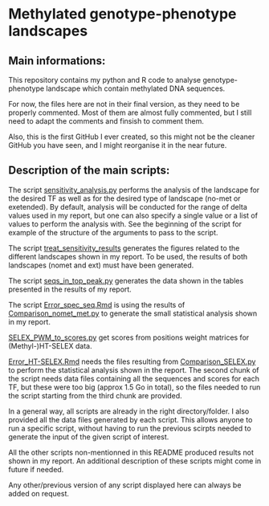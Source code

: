 # Methylated genotype-phenotype landscapes

## Main informations:

This repository contains my python and R code to analyse genotype-phenotype landscape which contain methylated DNA sequences.

For now, the files here are not in their final version, as they need to be properly commented. Most of them are almost fully commented, but I still need to adapt the comments and finsish to comment them. 

Also, this is the first GitHub I ever created, so this might not be the cleaner GitHub you have seen, and I might reorganise it in the near future. 

## Description of the main scripts:

The script [sensitivity_analysis.py](https://github.com/FlorianCurvaia/methylated_landscapes/blob/main/Scripts%20and%20data/sensitivity_analysis.py) performs the analysis of the landscape for the desired TF as well as for the desired type of landscape (no-met or exetended). By default, analysis will be conducted for the range of delta values used in my report, but one can also specify a single value or a list of values to perform the analysis with. See the beginning of the script for example of the structure of the arguments to pass to the script.

The script [treat_sensitivity_results](https://github.com/FlorianCurvaia/methylated_landscapes/blob/main/Scripts%20and%20data/treat_sensitivity_results.py) generates the figures related to the different landscapes shown in my report. To be used, the results of both landscapes (nomet and ext) must have been generated. 

The script [seqs_in_top_peak.py](https://github.com/FlorianCurvaia/methylated_landscapes/blob/main/Scripts%20and%20data/seqs_in_top_peak.py) generates the data shown in the tables presented in the results of my report.

The script [Error_spec_seq.Rmd](https://github.com/FlorianCurvaia/methylated_landscapes/blob/main/Scripts%20and%20data/Error_spec_seq.Rmd) is using the results of [Comparison_nomet_met.py](https://github.com/FlorianCurvaia/methylated_landscapes/blob/main/Scripts%20and%20data/Comparison_nomet_met.py) to generate the small statistical analysis shown in my report.

[SELEX_PWM_to_scores.py](https://github.com/FlorianCurvaia/methylated_landscapes/blob/main/Scripts%20and%20data/SELEX_PWM_to_scores.py) get scores from positions weight matrices for (Methyl-)HT-SELEX data.

[Error_HT-SELEX.Rmd](https://github.com/FlorianCurvaia/methylated_landscapes/blob/main/Scripts%20and%20data/Error_HT-SELEX.Rmd) needs the files resulting from [Comparison_SELEX.py](https://github.com/FlorianCurvaia/methylated_landscapes/blob/main/Scripts%20and%20data/Comparison_SELEX.py) to perform the statistical analysis shown in the report. The second chunk of the script needs data files containing all the sequences and scores for each TF, but these were too big (approx 1.5 Go in total), so the files needed to run the script starting from the third chunk are provided.

In a general way, all scripts are already in the right directory/folder. I also provided all the data files generated by each script. This allows anyone to run a specific script, without having to run the previous scirpts needed to generate the input of the given script of interest. 

All the other scripts non-mentionned in this README produced results not shown in my report. An additional description of these scripts might come in future if needed. 

Any other/previous version of any script displayed here can always be added on request. 

